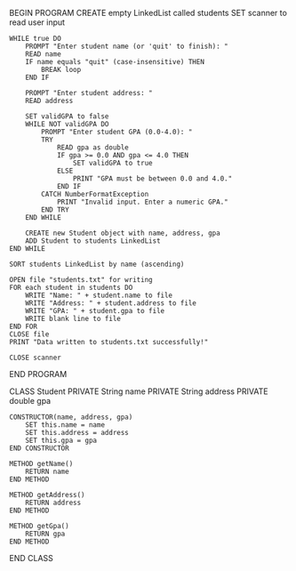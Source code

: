 BEGIN PROGRAM
    CREATE empty LinkedList called students
    SET scanner to read user input

    WHILE true DO
        PROMPT "Enter student name (or 'quit' to finish): "
        READ name
        IF name equals "quit" (case-insensitive) THEN
            BREAK loop
        END IF

        PROMPT "Enter student address: "
        READ address

        SET validGPA to false
        WHILE NOT validGPA DO
            PROMPT "Enter student GPA (0.0-4.0): "
            TRY
                READ gpa as double
                IF gpa >= 0.0 AND gpa <= 4.0 THEN
                    SET validGPA to true
                ELSE
                    PRINT "GPA must be between 0.0 and 4.0."
                END IF
            CATCH NumberFormatException
                PRINT "Invalid input. Enter a numeric GPA."
            END TRY
        END WHILE

        CREATE new Student object with name, address, gpa
        ADD Student to students LinkedList
    END WHILE

    SORT students LinkedList by name (ascending)

    OPEN file "students.txt" for writing
    FOR each student in students DO
        WRITE "Name: " + student.name to file
        WRITE "Address: " + student.address to file
        WRITE "GPA: " + student.gpa to file
        WRITE blank line to file
    END FOR
    CLOSE file
    PRINT "Data written to students.txt successfully!"

    CLOSE scanner
END PROGRAM

CLASS Student
    PRIVATE String name
    PRIVATE String address
    PRIVATE double gpa

    CONSTRUCTOR(name, address, gpa)
        SET this.name = name
        SET this.address = address
        SET this.gpa = gpa
    END CONSTRUCTOR

    METHOD getName()
        RETURN name
    END METHOD

    METHOD getAddress()
        RETURN address
    END METHOD

    METHOD getGpa()
        RETURN gpa
    END METHOD
END CLASS
